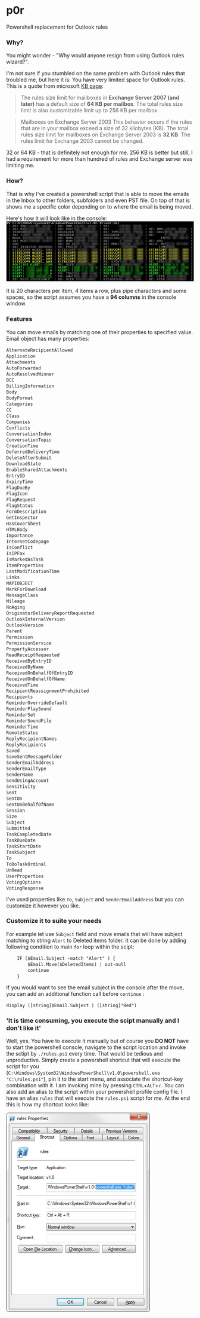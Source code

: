 p0r
===

Powershell replacement for Outlook rules

### Why?

You might wonder - "Why would anyone resign from using Outlook rules wizard?". 

I'm not sure if you stumbled on the same problem with Outlook rules that troubled me, but here it is:
You have very limited space for Outlook rules. This is a quote from microsoft [KB page](http://support.microsoft.com/kb/886616):

> The rules size limit for mailboxes in **Exchange Server 2007 (and later)** has a default size of **64 KB per mailbox**. The total rules size limit is also customizable limit up to 256 KB per mailbox.

> Mailboxes on Exchange Server 2003
This behavior occurs if the rules that are in your mailbox exceed a size of 32 kilobytes (KB). The total rules size limit for mailboxes on Exchange Server 2003 is **32 KB**. The rules limit for Exchange 2003 cannot be changed.


32 or 64 KB - that is definitely not enough for me. 256 KB is better but still, I had a requirement for more than hundred of rules and Exchange server was limiting me.

### How?

That is why I've created a powershell script that is able to move the emails in the Inbox to other folders, subfolders and even PST file. On top of that is shows me a specific color depending on to where the email is being moved.

Here's how it will look like in the console:
![powershell outlook rules](https://raw.githubusercontent.com/mnmnc/img/master/powershell_rules.png)

It is 20 characters per item, 4 items a row, plus pipe characters and some spaces, so the script assumes you have a **94 columns** in the console window.

### Features

You can move emails by matching one of their properties to specified value. Email object has many properties:

``` Actions
AlternateRecipientAllowed
Application
Attachments
AutoForwarded
AutoResolvedWinner
BCC
BillingInformation
Body
BodyFormat
Categories
CC
Class
Companies
Conflicts
ConversationIndex
ConversationTopic
CreationTime
DeferredDeliveryTime
DeleteAfterSubmit
DownloadState
EnableSharedAttachments
EntryID
ExpiryTime
FlagDueBy
FlagIcon
FlagRequest
FlagStatus
FormDescription
GetInspector
HasCoverSheet
HTMLBody
Importance
InternetCodepage
IsConflict
IsIPFax
IsMarkedAsTask
ItemProperties
LastModificationTime
Links
MAPIOBJECT
MarkForDownload
MessageClass
Mileage
NoAging
OriginatorDeliveryReportRequested
OutlookInternalVersion
OutlookVersion
Parent
Permission
PermissionService
PropertyAccessor
ReadReceiptRequested
ReceivedByEntryID
ReceivedByName
ReceivedOnBehalfOfEntryID
ReceivedOnBehalfOfName
ReceivedTime
RecipientReassignmentProhibited
Recipients
ReminderOverrideDefault
ReminderPlaySound
ReminderSet
ReminderSoundFile
ReminderTime
RemoteStatus
ReplyRecipientNames
ReplyRecipients
Saved
SaveSentMessageFolder
SenderEmailAddress
SenderEmailType
SenderName
SendUsingAccount
Sensitivity
Sent
SentOn
SentOnBehalfOfName
Session
Size
Subject
Submitted
TaskCompletedDate
TaskDueDate
TaskStartDate
TaskSubject
To
ToDoTaskOrdinal
UnRead
UserProperties
VotingOptions
VotingResponse
```

I've used properties like `To`, `Subject` and `SenderEmailAddress` but you can customize it however you like.

### Customize it to suite your needs

For example let use `Subject` field and move emails that will have subject matching to string `Alert` to Deleted items folder. It can be done by adding following condition to main `for` loop within the scipt:

```
    IF ($Email.Subject -match "Alert" ) {
        $Email.Move($DeletedItems) | out-null
        continue
    }
```
If you would want to see the email subject in the console after the move, you can add an additional function call before `continue` :

```
display ([string]$Email.Subject ) ([string]"Red")
```

### 'It is time consuming, you execute the scipt manually and I don't like it'

Well, yes. You have to execute it manually but of course you **DO NOT** have to start the powershell console, navigate to the script location and invoke the sctipt by `./rules.ps1` every time. That would be tedious and unproductive. Simply create a powershell shortcut that will execute the script for you (`C:\Windows\System32\WindowsPowerShell\v1.0\powershell.exe "C:\rules.ps1"`), pin it to the start menu, and associate the shortcut-key combination with it. I am invoking mine by pressing `CTRL`+`ALT`+`r`. You can also add an alias to the script within your powershell profile config file. I have an alias `rules` that will execute the `rules.ps1` script for me. At the end this is how my shortcut looks like:

![powershell rules shortcut](https://raw.githubusercontent.com/mnmnc/img/master/powershell_shortcut.jpg)
